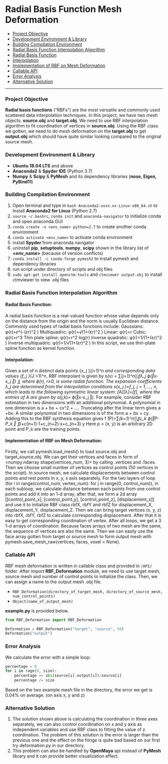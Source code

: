# Radial Basis Function Mesh Deformation

- [Project Objective](#Project-Obejctive)
- [Development Environment & Library](#Development-Environment-&-Library)
- [Building Compilation Environment](#Building-Compilation-Environment)
- [Radial Basis Function Interpolation Algorithm](#Radial-Basis-Function-Interpolation-Algorithm)
 - [Radial Basis Function](#Radial-Basis-Function:)
 - [Interpolation](#Interpolation:)
 - [Implementation of RBF on Mesh Deformation](#implementation-of-rbf-on-mesh-deformation:)
- [Callable API](#Callable-API)
- [Error Analysis](#Error-Analysis)
- [Alternative Solution](#Alternative-Solution)

---
### Project Objective
**Radial basis functions** (“RBFs”) are the most versatile and commonly used scattered data interpolation techniques. In this project, we have two mesh objects: **source.obj** and **target.obj**. We need to use RBF interpolation algorithm to fit coordination of vertices in **source.obj**. Using the RBF class we gotten, we need to do mesh deformation on the **target.obj** to get **output.obj** which should have quite similar looking compared to the original source mesh.

### Development Environment & Library
* **Ubuntu 18.04 LTS** and above
* **Anaconda2** & **Spyder IDE** (Python 3.7)
* **Numpy** & **Scipy** & **PyMesh** and its dependency libraries (**nose, Eigen, PyBind11**)

### Building Compilation Environment
1. Open terminal and type in `bash Anaconda2-xxxx.xx-Linux-x86_64.sh` to Install **Anaconda2 for Linux** (Python 2.7)
2. `source ~/.bashrc`, `conda init` and `anaconda-navigator` to initialize conda and open anaconda GUI
3. `conda create -n <env_name> python=2.7` to create another conda environment
4. `conda activate <env_name>` to activate conda environment
5. install **Spyder** from anaconda navigator
6. uninstall **pip**, **setuptools**, **numpy**, **scipy** shown in the library list of **<env_name>** (because of version conflicts)
7. `conda install -c conda-forge pymesh2` to install pymesh and dependency libraries
8. run script under directory of scripts and obj files
9. `sudo apt-get install openctm-tools` and `ctmviewer output.obj` to install ctmviewer to view .obj files

### Radial Basis Function Interpolation Algorithm
#### Radial Basis Function:
A radial basis function is a real-valued function whose value depends only on the distance from the origin and the norm is usually Euclidean distance.
Commonly used types of radial basis functions include:
Gaussians: φ(r)=ⅇ^(-(εr)^2 )
Multiquadric: φ(r)=√(1+(εr)^2 )
Linear: φ(r)=r
Cubic: φ(r)=r^3
Thin plate spline: φ(r)=r^2 log(r)
Inverse quadratic: φ(r)=1/(1+(εr)^2 )
Inverse multiquadric: φ(r)=1/√(1+(εr)^2 )
In this script, we use thin-plate spline function as kernel function.
#### Interpolation:
Given a set of n distinct data points {x_j }_(j=1)^n and corresponding data values {f_j }_(J ̇=1)^n, RBF interpolant is given by s(x) = ∑_(j=1)^n▒〖λ_j ϕ(‖x-x_j ‖) 〗, where ϕ(r), r≥0, is some radial function. The expansion coefficients λ_j are determined from the interpolation conditions s(x_j )=f_j, j = 1, …, n, which leads to the following symmetric linear system:
[A][λ]=[f], where the entries of A are given by a_(j,k)= ϕ(‖x-x_j ‖).
For example, consider RBF estimation in two dimensions with an additional polynomial. A polynomial in one dimension is a + bx + cx^2 + …. Truncating after the linear term gives a +bx. A similar polynomial in two dimensions is of the form a + bx + cy. Adding this to the RBF synthesis equation gives f ̂(P)=∑_(k=1)^n▒〖c_k ϕ(‖P-P_k ‖ 〗)+c_(n+1)⋅1+c_(n+2)⋅x+c_(n+3) y
Here p = (x, y) is an arbitrary 2D point and P_k are the training points.

#### Implementation of RBF on Mesh Deformation:
Firstly, we call pymesh.load_mesh() to load source.obj and target_source.obj. We can get their vertices and faces in form of <numpy.ndarray shape(vertices_num, 3)> by calling .vertices and .faces. Then we choose small number of vertices as control points (50 vertices in the script). In source mesh, we calculate displacements between control points and rest points in x, y, x axis separately. For the two layers of loop (for i  in range(control_num, vertex_num): for j in range(0, control_num)), in each subloop, we calculate distance between each points from one control points and add it into an 1-d array, after that, we form a 2d array [[control_point_x], [control_point_y], [control_point_z], [displacement_x]] and use it to initialize RBF class rbfX, rbfY and rbfZ for displacement_X, displacement_Y, displacement_Z. Then we can bring target vertices (x, y, z) into rbfX, rbfY, rbfZ to calculate corresponding displacement. After that it is easy to get corresponding coordination of vertex. After all loops, we get a 3 1-d arrays of coordination.
Because faces arrays of two mesh are the same, the sequence of vertices are also the same. Then we can easily use the face array gotten from target or source mesh to form output mesh with pymesh.save_mesh_raw(vertices, faces, voxel = None).

### Callable API
RBF mesh deformation is written in callable class and provided in `/API/` folder. After import **RBF_Deformation** module, we need to use target mesh, source mesh and number of control points to initialize the class. Then, we can assign a name to the output mesh .obj file.
* `RBF_Deformation(directory_of_target_mesh, directory_of_source_mesh, num_control_points)`
* `Object(name_of_output_mesh)`

**example.py** is provided below.

```python
from RBF_Deformation import RBF_Deformation

Deformation = RBF_Deformation("target", "source", 50)
Deformation("output")
```

### Error Analysis
We calculate the error with a simple loop:
```python
percentage = 0
for i in rage(0, size):
	percentage += abs(source[i]-output[i])/source[i]
	percentage /= size
```
Based on the two example mesh file in the directory, the error we get is 0.04% on average. (on axis x, y and z)

### Alternative Solution
1. The solution shown above is calculating the coordination in three axes separately, we can also control coordination on x and y axis as independent variables and use RBF class to fitting the value of z coordination.
The problem of this solution is the error is larger than the previous one and the effect on the fringe is quite bad based on our first try deformation.py in our directory.
2. This problem can also be handled by **OpenMaya** api instead of **PyMesh** library and it can provide better visualization effect.

